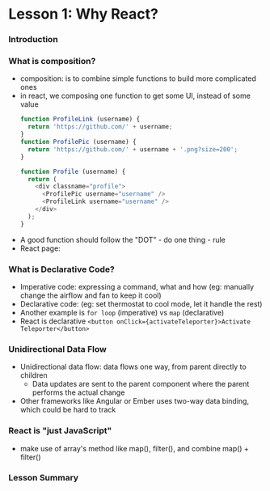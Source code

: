 # Lesson 1: Why React?

### Introduction
### What is composition?
* composition: is to combine simple functions to build more complicated ones
* in react, we composing one function to get some UI, instead of some value
  ```js
  function ProfileLink (username) {
    return 'https://github.com/' + username;
  }
  function ProfilePic (username) {
    return 'https://github.com/' + username + '.png?size=200';
  }

  function Profile (username) {
    return (
      <div classname="profile">
        <ProfilePic username="username" />
        <ProfileLink username="username" />
      </div>
    );
  }
  ```
* A good function should follow the "DOT" - do one thing - rule
* React page:
    <Page>
      <Profile />
      <Article />
      <Sidebar />
    </Page>

### What is Declarative Code?
* Imperative code: expressing a command, what and how (eg: manually change the airflow and fan to keep it cool)
* Declarative code: (eg: set thermostat to cool mode, let it handle the rest)
* Another example is `for loop` (imperative) vs `map` (declarative)
* React is declarative
  `<button onClick={activateTeleporter}>Activate Teleporter</button>`

### Unidirectional Data Flow
* Unidirectional data flow: data flows one way, from parent directly to children
  * Data updates are sent to the parent component where the parent performs the actual change
* Other frameworks like Angular or Ember uses two-way data binding, which could be hard to track

### React is "just JavaScript"
* make use of array's method like map(), filter(), and combine map() + filter()

### Lesson Summary
